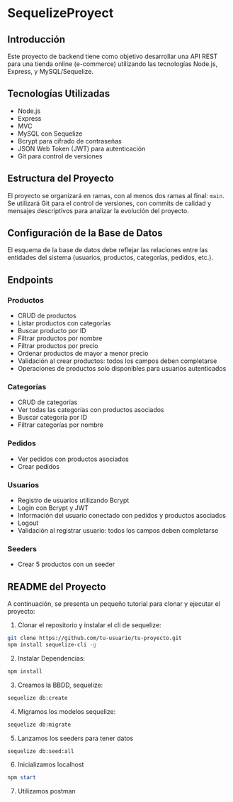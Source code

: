 # SequelizeProyect

## Introducción

Este proyecto de backend tiene como objetivo desarrollar una API REST para una tienda online (e-commerce) utilizando las tecnologías Node.js, Express, y MySQL/Sequelize.

## Tecnologías Utilizadas

- Node.js
- Express
- MVC
- MySQL con Sequelize
- Bcrypt para cifrado de contraseñas
- JSON Web Token (JWT) para autenticación
- Git para control de versiones

## Estructura del Proyecto

El proyecto se organizará en ramas, con al menos dos ramas al final: `main`. Se utilizará Git para el control de versiones, con commits de calidad y mensajes descriptivos para analizar la evolución del proyecto.

## Configuración de la Base de Datos

El esquema de la base de datos debe reflejar las relaciones entre las entidades del sistema (usuarios, productos, categorías, pedidos, etc.).

## Endpoints

### Productos

- CRUD de productos
- Listar productos con categorías
- Buscar producto por ID
- Filtrar productos por nombre
- Filtrar productos por precio
- Ordenar productos de mayor a menor precio
- Validación al crear productos: todos los campos deben completarse
- Operaciones de productos solo disponibles para usuarios autenticados

### Categorías

- CRUD de categorías
- Ver todas las categorías con productos asociados
- Buscar categoría por ID
- Filtrar categorías por nombre

### Pedidos

- Ver pedidos con productos asociados
- Crear pedidos

### Usuarios

- Registro de usuarios utilizando Bcrypt
- Login con Bcrypt y JWT
- Información del usuario conectado con pedidos y productos asociados
- Logout
- Validación al registrar usuario: todos los campos deben completarse

### Seeders

- Crear 5 productos con un seeder

## README del Proyecto

A continuación, se presenta un pequeño tutorial para clonar y ejecutar el proyecto:

1. Clonar el repositorio y instalar el cli de sequelize:

```bash
git clone https://github.com/tu-usuario/tu-proyecto.git
npm install sequelize-cli -g
```

2. Instalar Dependencias:

```powershell
npm install
```

3. Creamos la BBDD, sequelize:

```bash
sequelize db:create
```

4. Migramos los modelos sequelize:

```bash
sequelize db:migrate
```

5. Lanzamos los seeders para tener datos

```bash
sequelize db:seed:all
```

6. Inicializamos localhost

```powershell
npm start
```

7. Utilizamos postman
